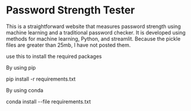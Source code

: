 
# Password Strength  Tester 

This is a straightforward website that measures password strength using machine learning and a traditional password checker.
It is developed using methods for machine learning, Python, and streamlit.
Because the pickle files are greater than 25mb, I have not posted them. 

use this to install the required packages

By using pip

pip install -r requirements.txt

By using conda

conda install --file requirements.txt


